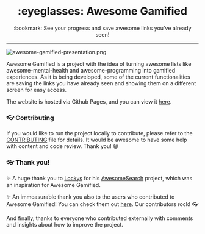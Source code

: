 <h1 style="text-align: center">
  :eyeglasses: Awesome Gamified
</h1>

<p style="text-align: center">
  :bookmark: See your progress and save awesome links you've already seen!
</p>

***

![awesome-gamified-presentation.png](https://i.postimg.cc/05Zp6Ygf/awesome-gamified-presentation.png)

Awesome Gamified is a project with the idea of turning awesome lists like awesome-mental-health and awesome-programming into gamified experiences. As it is being developed, some of the current functionalities are saving the links you have already seen and showing them on a different screen for easy access.

The website is hosted via Github Pages, and you can view it [here](https://carolinaknoll.github.io/awesome-gamified/).

### :eyeglasses: Contributing

If you would like to run the project locally to contribute, please refer to the [CONTRIBUTING](./CONTRIBUTING.md) file for details. It would be awesome to have some help with content and code review. Thank you! :smile:

### :eyeglasses: Thank you!

:sparkles: A huge thank you to [Lockys](https://github.com/lockys) for his [AwesomeSearch](https://github.com/lockys/AwesomeSearch) project, which was an inspiration for Awesome Gamified.

:sparkles: An immeasurable thank you also to the users who contributed to Awesome Gamified! You can check them out [here](https://github.com/carolinaknoll/awesome-gamified/graphs/contributors). Our contributors rock! :eyeglasses:

And finally, thanks to everyone who contributed externally with comments and insights about how to improve the project.
